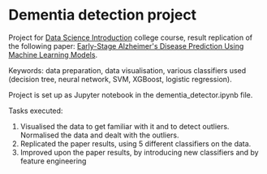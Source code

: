 # Dementia detection project

Project for [Data Science Introduction](https://www.fer.unizg.hr/en/course/itds) college course, result replication of the following paper: [Early-Stage Alzheimer's Disease Prediction Using Machine Learning Models](https://www.frontiersin.org/journals/public-health/articles/10.3389/fpubh.2022.853294/full).

Keywords: data preparation, data visualisation, various classifiers used (decision tree, neural network, SVM, XGBoost, logistic regression).

Project is set up as Jupyter notebook in the dementia_detector.ipynb file.

Tasks executed:
  1. Visualised the data to get familiar with it and to detect outliers. Normalised the data and dealt with the outliers.
  2. Replicated the paper results, using 5 different classifiers on the data.
  3. Improved upon the paper results, by introducing new classifiers and by feature engineering
